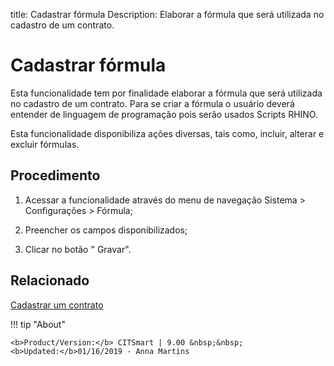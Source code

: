 title: Cadastrar fórmula
Description: Elaborar a fórmula que será utilizada no cadastro de um contrato.
# Cadastrar fórmula

Esta funcionalidade tem por finalidade elaborar a fórmula que será utilizada
no cadastro de um contrato. Para se criar a fórmula o usuário deverá entender de
linguagem de programação pois serão usados Scripts RHINO.

Esta funcionalidade disponibiliza ações diversas, tais como, incluir, alterar e
excluir fórmulas.

Procedimento
--------

1.  Acessar a funcionalidade através do menu de navegação Sistema \>
    Configurações \> Fórmula;

2.  Preencher os campos disponibilizados;

3.  Clicar no botão " Gravar".


Relacionado
-------

[Cadastrar um contrato](/pt-br/citsmart-platform-9/additional-features/contract-management/use/register-contract.html)


!!! tip "About"

    <b>Product/Version:</b> CITSmart | 9.00 &nbsp;&nbsp;
    <b>Updated:</b>01/16/2019 - Anna Martins

